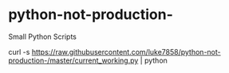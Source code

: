 # python-not-production-
Small Python Scripts


curl -s https://raw.githubusercontent.com/luke7858/python-not-production-/master/current_working.py | python 
